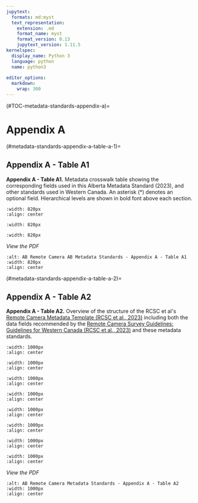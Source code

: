 ```yaml
---
jupytext:
  formats: md:myst
  text_representation:
    extension: .md
    format_name: myst
    format_version: 0.13
    jupytext_version: 1.11.5
kernelspec:
  display_name: Python 3
  language: python
  name: python3
  
editor_options: 
  markdown: 
    wrap: 300
---
```

(#TOC-metadata-standards-appendix-a)=

# Appendix A

(#metadata-standards-appendix-a-table-a-1)=

## Appendix A - Table A1

**Appendix A - Table A1.** Metadata crosswalk table showing the corresponding fields used in this Alberta Metadata Standard (2023), and other standards used in Western Canada. An asterisk (\*) denotes an optional field. Hierarchical levels are shown in bold font above each section.

```{figure} ./files-2_metadata-standards/tables/AB-metadata-Appendix-A-Table-1A.jpg
:width: 820px
:align: center
```
```{figure} ./files-2_metadata-standards/tables/AB-metadata-Appendix-A-Table-1B.jpg
:width: 820px
```
```{figure} ./files-2_metadata-standards/tables/AB-metadata-Appendix-A-Table-1C.jpg
:width: 820px
```
*View the PDF*
```{figure} ./files-2_metadata-standards/tables/Appendix-A-Table-A1.pdf
:alt: AB Remote Camera AB Metadata Standards - Appendix A - Table A1
:width: 820px
:align: center
```

(#metadata-standards-appendix-a-table-a-2)=

## Appendix A - Table A2

**Appendix A - Table A2.** Overview of the structure of the RCSC et al's [Remote Camera Metadata Template (RCSC et al., 2023)](#metadata-template) including both the data fields recommended by the [Remote Camera Survey Guidelines: Guidelines for Western Canada (RCSC et al., 2023)](#remote-cam-survey-guidelines) and these metadata standards.

```{figure} ./files-2_metadata-standards/tables/AB-metadata-Appendix-A-Table-2A.jpg
:width: 1000px
:align: center
```
```{figure} ./files-2_metadata-standards/tables/AB-metadata-Appendix-A-Table-2B.jpg
:width: 1000px
:align: center
```
```{figure} ./files-2_metadata-standards/tables/AB-metadata-Appendix-A-Table-2C.jpg
:width: 1000px
:align: center
```
```{figure} ./files-2_metadata-standards/tables/AB-metadata-Appendix-A-Table-2D.jpg
:width: 1000px
:align: center
```
```{figure} ./files-2_metadata-standards/tables/AB-metadata-Appendix-A-Table-2E.jpg
:width: 1000px
:align: center
```
```{figure} ./files-2_metadata-standards/tables/AB-metadata-Appendix-A-Table-2F.jpg
:width: 1000px
:align: center
```
```{figure} ./files-2_metadata-standards/tables/AB-metadata-Appendix-A-Table-2G.jpg
:width: 1000px
:align: center
```
```{figure} ./files-2_metadata-standards/tables/AB-metadata-Appendix-A-Table-2H.jpg
:width: 1000px
:align: center
```
*View the PDF*
```{figure} ./files-2_metadata-standards/tables/Appendix-A-Table-A2.pdf
:alt: AB Remote Camera Metadata Standards - Appendix A - Table A2
:width: 1000px
:align: center
```
